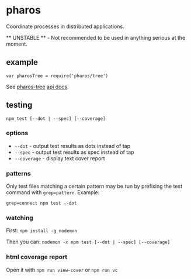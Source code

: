 pharos
======

Coordinate processes in distributed applications.

** UNSTABLE ** - Not recommended to be used in anything serious at the moment.

## example

```
var pharosTree = require('pharos/tree')
```

See [pharos-tree](https://github.com/jasonpincin/pharos-tree) [api docs](https://github.com/jasonpincin/pharos-tree#api).

## testing

`npm test [--dot | --spec] [--coverage]`

### options

* `--dot` - output test results as dots instead of tap
* `--spec` - output test results as spec instead of tap
* `--coverage` - display text cover report

### patterns

Only test files matching a certain pattern may be run by prefixing the 
test command with `grep=pattern`. Example:

```
grep=connect npm test --dot
```

### watching

First:
`npm install -g nodemon`

Then you can:
`nodemon -x npm test [--dot | --spec] [--coverage]`

### html coverage report

Open it with `npm run view-cover` or `npm run vc`
